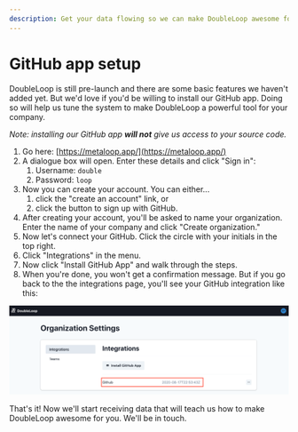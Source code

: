 ```yaml
---
description: Get your data flowing so we can make DoubleLoop awesome for you!
---
```


# GitHub app setup

DoubleLoop is still pre-launch and there are some basic features we haven't added yet. But we'd love if you'd be willing to install our GitHub app. Doing so will help us tune the system to make DoubleLoop a powerful tool for your company.

_Note: installing our GitHub app **will not** give us access to your source code._ 

1. Go here: [https://metaloop.app/](https://metaloop.app/)
2. A dialogue box will open. Enter these details and click "Sign in":
   1. Username: `double`
   2. Password: `loop`
3. Now you can create your account. You can either...
   1. click the "create an account" link, or
   2. click the button to sign up with GitHub.
4. After creating your account, you'll be asked to name your organization. Enter the name of your company and click "Create organization."
5. Now let's connect your GitHub. Click the circle with your initials in the top right.
6. Click "Integrations" in the menu.
7. Now click "Install GitHub App" and walk through the steps.
8. When you're done, you won't get a confirmation message. But if you go back to the the integrations page, you'll see your GitHub integration like this:

![](../.gitbook/assets/screen-shot-2020-09-15-at-4.19.04-pm.png)

That's it! Now we'll start receiving data that will teach us how to make DoubleLoop awesome for you. We'll be in touch.

